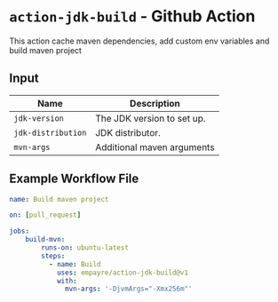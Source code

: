 # `action-jdk-build` - **Github Action**

This action cache maven dependencies, add custom env variables and build maven project

## Input

| Name               | Description                                                                                    |
| ------------------ | ---------------------------------------------------------------------------------------------- |
| `jdk-version`      | The JDK version to set up.                                                                     |
| `jdk-distribution` | JDK distributor.                                                                               |
| `mvn-args`         | Additional maven arguments                                                                     |

## Example Workflow File

```yaml
name: Build maven project

on: [pull_request]

jobs:
    build-mvn:
        runs-on: ubuntu-latest
        steps:
          - name: Build
            uses: empayre/action-jdk-build@v1
            with:
              mvn-args: '-DjvmArgs="-Xmx256m"'
```
